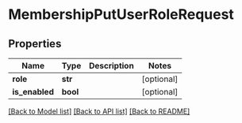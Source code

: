 # MembershipPutUserRoleRequest


## Properties
Name | Type | Description | Notes
------------ | ------------- | ------------- | -------------
**role** | **str** |  | [optional] 
**is_enabled** | **bool** |  | [optional] 

[[Back to Model list]](../README.md#documentation-for-models) [[Back to API list]](../README.md#documentation-for-api-endpoints) [[Back to README]](../README.md)


